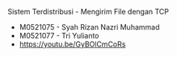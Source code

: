 Sistem Terdistribusi - Mengirim File dengan TCP
- M0521075 - Syah Rizan Nazri Muhammad
- M0521077 - Tri Yulianto
- https://youtu.be/GyBOlCmCoRs
